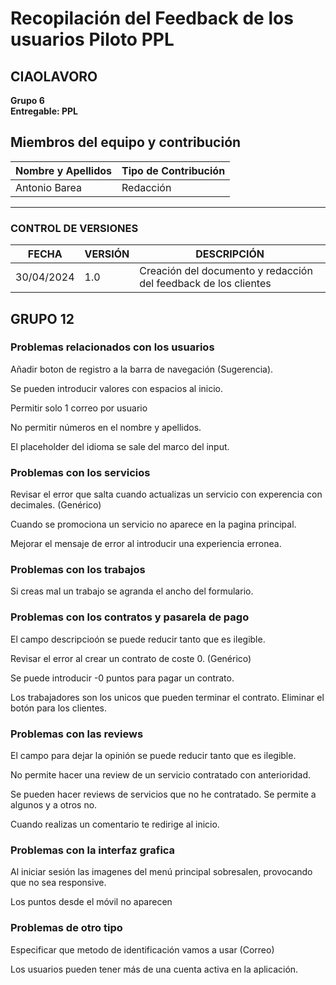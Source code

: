 # Recopilación del Feedback de los usuarios Piloto PPL

## CIAOLAVORO
**Grupo 6**
<br>
**Entregable: PPL**

## Miembros del equipo y contribución

| Nombre y Apellidos | Tipo de Contribución |
|---------------------|-----------------------|
| Antonio  Barea                      |    Redacción     |

---

### CONTROL DE VERSIONES
| FECHA      | VERSIÓN | DESCRIPCIÓN                                    |
|------------|---------|------------------------------------------------|
| 30/04/2024 | 1.0     | Creación del documento y redacción del feedback de los clientes                     |

## GRUPO 12

### Problemas relacionados con los usuarios

Añadir boton de registro a la barra de navegación (Sugerencia).

Se pueden introducir valores con espacios al inicio.

Permitir solo 1 correo por usuario

No permitir números en el nombre y apellidos.

El placeholder del idioma se sale del marco del input.


### Problemas con los servicios

Revisar el error que salta cuando actualizas un servicio con experencia con decimales. (Genérico)

Cuando se promociona un servicio no aparece en la pagina principal.

Mejorar el mensaje de error al introducir una experiencia erronea.



###  Problemas con los trabajos

Si creas mal un trabajo se agranda el ancho del formulario.






###  Problemas con los contratos y pasarela de pago

El campo descripcioón se puede reducir tanto que es ilegible.

Revisar el error al crear un contrato de coste 0. (Genérico)

Se puede introducir -0 puntos para pagar un contrato.

Los trabajadores son los unicos que pueden terminar el contrato. Eliminar el botón para los clientes.



###  Problemas con las reviews

El campo para dejar la opinión se puede reducir tanto que es ilegible.

No permite hacer una review de un servicio contratado con anterioridad.

Se pueden hacer reviews de servicios que no he contratado. Se permite a algunos y a otros no.

Cuando realizas un comentario te redirige al inicio.



### Problemas con la interfaz grafica

Al iniciar sesión las imagenes del menú principal sobresalen, provocando que no sea responsive.

Los puntos desde el móvil no aparecen


###  Problemas de otro tipo

Especificar que metodo de identificación vamos a usar (Correo)

Los usuarios pueden tener más de una cuenta activa en la aplicación.
